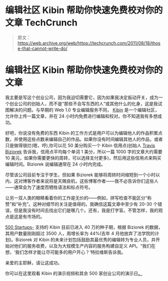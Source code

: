 # 编辑社区 Kibin 帮助你快速免费校对你的文章 TechCrunch

> 原文：<https://web.archive.org/web/https://techcrunch.com/2011/08/18/those-that-cannot-write-do/>

# 编辑社区 Kibin 帮助你快速免费校对你的文章

我主要是写这个创业公司，因为我迫切需要它，因为如果我决定扳动开关，成为一个创业公司的创始人，而不是“那些不会写东西的人”或其他什么的化身，这是我试图解决的问题。与早期的 Web 1.0 专业编辑服务不同， [Kibin](https://web.archive.org/web/20230204150757/http://www.kibin.com/) 是一个编辑社区，允许你上传一篇文章，并在 24 小时内免费进行编辑和校对。你不知道我有多想成功。

好吧，你说没有免费的东西 Kibin 的工作方式是用户可以为编辑他人的作品积累点数，并使用这些点数来编辑自己的作品。如果你没有时间编辑其他人的作品，或者只是做得很烂(嗯，哼),你可以花 50 美分购买一个 Kibin 信用点(创始人 [Travis Biziorek](https://web.archive.org/web/20230204150757/http://www.crunchbase.com/person/travis-biziorek) 告诉我，信用点平均每个单词 1 美分，所以一篇 1000 字的文章大约需要 10 美元，如果你需要更快的周转，可以选择支付更多)，然后用这些信用点来购买编辑时间。Biziorek 说编辑通常在 24 小时内完成。

尽管该公司目前专注于学生，但如果 Biziorek 能够将周转时间缩短到一个小时以内，这对博客作者来说将是天赐良机，这些博客作者——我不必告诉你们这些人——通常会为了速度而牺牲语法和标点符号。

让另一双人类的眼睛看着你的工作是无价的——例如，拼写检查不能区分“称赞”和“补充”。这种对细节的关注是值得的。我确信这篇文章中至少有 20-30 个错误，但是我没有时间去找出它们是哪几个。还有，我是打字盲。不管怎样，我的观点是这是有市场的。

[500 Startups-](https://web.archive.org/web/20230204150757/http://www.500startups.com/) 支持的 Kibin 目前已进入 40 万的种子期，根据 Biziorek 的数据，其用户数量刚刚超过 3500 人，周增长率为 44%(去年 4 月他放弃了法学院的计划)。Biziorek 对 Kibin 的未来计划包括鼓励其最优秀的编辑转为专业人员，并开始对他们的服务收费，以及为大规模生产内容的服务构建自定义 API。“我们在想，‘我们怎样才能让尽可能多的用户开心？’特拉维斯告诉我。

亲爱的主耶稣，请让这成功。

你可以在这里观看 Kibin 的演示视频和其余 500 家创业公司的演示日[。](https://web.archive.org/web/20230204150757/https://techcrunch.com/2011/08/16/live-from-500-startups-demo-day-mcclures-second-batch-of-startups-unleashed/)
